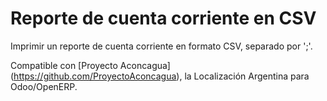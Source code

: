 # Reporte de cuenta corriente en CSV

Imprimir un reporte de cuenta corriente en formato CSV, separado por ';'.

Compatible con [Proyecto Aconcagua] (https://github.com/ProyectoAconcagua), la Localización Argentina para Odoo/OpenERP.
